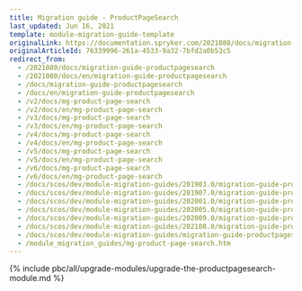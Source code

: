 ```yaml
---
title: Migration guide - ProductPageSearch
last_updated: Jun 16, 2021
template: module-migration-guide-template
originalLink: https://documentation.spryker.com/2021080/docs/migration-guide-productpagesearch
originalArticleId: 76339996-261a-4533-9a32-7bfd2a0b53c5
redirect_from:
  - /2021080/docs/migration-guide-productpagesearch
  - /2021080/docs/en/migration-guide-productpagesearch
  - /docs/migration-guide-productpagesearch
  - /docs/en/migration-guide-productpagesearch
  - /v2/docs/mg-product-page-search
  - /v2/docs/en/mg-product-page-search
  - /v3/docs/mg-product-page-search
  - /v3/docs/en/mg-product-page-search
  - /v4/docs/mg-product-page-search
  - /v4/docs/en/mg-product-page-search
  - /v5/docs/mg-product-page-search
  - /v5/docs/en/mg-product-page-search
  - /v6/docs/mg-product-page-search
  - /v6/docs/en/mg-product-page-search
  - /docs/scos/dev/module-migration-guides/201903.0/migration-guide-productpagesearch.html
  - /docs/scos/dev/module-migration-guides/201907.0/migration-guide-productpagesearch.html
  - /docs/scos/dev/module-migration-guides/202001.0/migration-guide-productpagesearch.html
  - /docs/scos/dev/module-migration-guides/202005.0/migration-guide-productpagesearch.html
  - /docs/scos/dev/module-migration-guides/202009.0/migration-guide-productpagesearch.html
  - /docs/scos/dev/module-migration-guides/202108.0/migration-guide-productpagesearch.html
  - /docs/scos/dev/module-migration-guides/migration-guide-productpagesearch.html
  - /module_migration_guides/mg-product-page-search.htm
---
```


{% include pbc/all/upgrade-modules/upgrade-the-productpagesearch-module.md %} <!-- To edit, see /_includes/pbc/all/upgrade-modules/upgrade-the-productpagesearch-module.md -->
